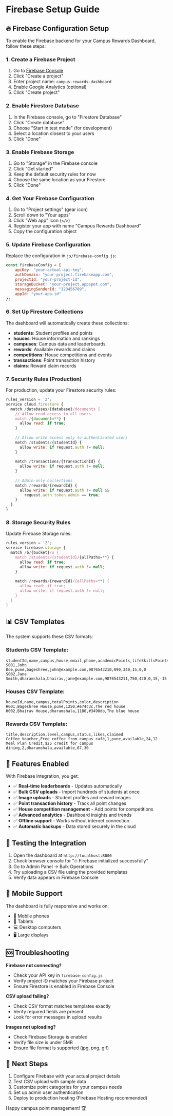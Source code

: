 # Firebase Setup Guide

## 🔥 Firebase Configuration Setup

To enable the Firebase backend for your Campus Rewards Dashboard, follow these steps:

### 1. Create a Firebase Project

1. Go to [Firebase Console](https://console.firebase.google.com/)
2. Click "Create a project"
3. Enter project name: `campus-rewards-dashboard`
4. Enable Google Analytics (optional)
5. Click "Create project"

### 2. Enable Firestore Database

1. In the Firebase console, go to "Firestore Database"
2. Click "Create database"
3. Choose "Start in test mode" (for development)
4. Select a location closest to your users
5. Click "Done"

### 3. Enable Firebase Storage

1. Go to "Storage" in the Firebase console
2. Click "Get started"
3. Keep the default security rules for now
4. Choose the same location as your Firestore
5. Click "Done"

### 4. Get Your Firebase Configuration

1. Go to "Project settings" (gear icon)
2. Scroll down to "Your apps"
3. Click "Web app" icon (`</>`)
4. Register your app with name "Campus Rewards Dashboard"
5. Copy the configuration object

### 5. Update Firebase Configuration

Replace the configuration in `js/firebase-config.js`:

```javascript
const firebaseConfig = {
    apiKey: "your-actual-api-key",
    authDomain: "your-project.firebaseapp.com",
    projectId: "your-project-id",
    storageBucket: "your-project.appspot.com",
    messagingSenderId: "123456789",
    appId: "your-app-id"
};
```

### 6. Set Up Firestore Collections

The dashboard will automatically create these collections:

- **students**: Student profiles and points
- **houses**: House information and rankings
- **campuses**: Campus data and leaderboards
- **rewards**: Available rewards and claims
- **competitions**: House competitions and events
- **transactions**: Point transaction history
- **claims**: Reward claim records

### 7. Security Rules (Production)

For production, update your Firestore security rules:

```javascript
rules_version = '2';
service cloud.firestore {
  match /databases/{database}/documents {
    // Allow read access to all users
    match /{document=**} {
      allow read: if true;
    }
    
    // Allow write access only to authenticated users
    match /students/{studentId} {
      allow write: if request.auth != null;
    }
    
    match /transactions/{transactionId} {
      allow write: if request.auth != null;
    }
    
    // Admin-only collections
    match /rewards/{rewardId} {
      allow write: if request.auth != null && 
        request.auth.token.admin == true;
    }
  }
}
```

### 8. Storage Security Rules

Update Firebase Storage rules:

```javascript
rules_version = '2';
service firebase.storage {
  match /b/{bucket}/o {
    match /students/{studentId}/{allPaths=**} {
      allow read: if true;
      allow write: if request.auth != null;
    }
    
    match /rewards/{rewardId}/{allPaths=**} {
      allow read: if true;
      allow write: if request.auth != null;
    }
  }
}
```

## 📊 CSV Templates

The system supports these CSV formats:

### Students CSV Template:
```csv
studentId,name,campus,house,email,phone,academicPoints,lifeSkillsPoints,attendanceBonus,placementBonus,dropoutPenalty
S001,John Doe,pune,bageshree,john@example.com,9876543210,890,340,15,0,0
S002,Jane Smith,dharamshala,bhairav,jane@example.com,9876543211,750,420,0,15,-15
```

### Houses CSV Template:
```csv
houseId,name,campus,totalPoints,color,description
H001,Bageshree House,pune,1250,#e74c3c,The red house
H002,Bhairav House,dharamshala,1180,#3498db,The blue house
```

### Rewards CSV Template:
```csv
title,description,level,campus,status,likes,claimed
Coffee Voucher,Free coffee from campus café,1,pune,available,24,12
Meal Plan Credit,$25 credit for campus dining,2,dharamshala,available,67,30
```

## 🚀 Features Enabled

With Firebase integration, you get:

- ✅ **Real-time leaderboards** - Updates automatically
- ✅ **Bulk CSV uploads** - Import hundreds of students at once  
- ✅ **Image uploads** - Student profiles and reward images
- ✅ **Point transaction history** - Track all point changes
- ✅ **House competition management** - Add points for competitions
- ✅ **Advanced analytics** - Dashboard insights and trends
- ✅ **Offline support** - Works without internet connection
- ✅ **Automatic backups** - Data stored securely in the cloud

## 🔧 Testing the Integration

1. Open the dashboard at `http://localhost:8000`
2. Check browser console for "🔥 Firebase initialized successfully"
3. Go to Admin Panel → Bulk Operations
4. Try uploading a CSV file using the provided templates
5. Verify data appears in Firebase Console

## 📱 Mobile Support

The dashboard is fully responsive and works on:
- 📱 Mobile phones
- 📱 Tablets  
- 💻 Desktop computers
- 🖥️ Large displays

## 🆘 Troubleshooting

**Firebase not connecting?**
- Check your API key in `firebase-config.js`
- Verify project ID matches your Firebase project
- Ensure Firestore is enabled in Firebase Console

**CSV upload failing?**
- Check CSV format matches templates exactly
- Verify required fields are present
- Look for error messages in upload results

**Images not uploading?**
- Check Firebase Storage is enabled
- Verify file size is under 5MB
- Ensure file format is supported (jpg, png, gif)

## 🎯 Next Steps

1. Configure Firebase with your actual project details
2. Test CSV upload with sample data
3. Customize point categories for your campus needs
4. Set up admin user authentication
5. Deploy to production hosting (Firebase Hosting recommended)

Happy campus point management! 🏆
